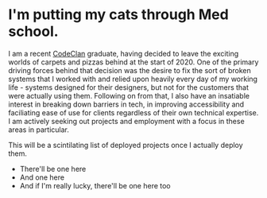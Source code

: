 # I'm putting my cats through Med school.

I am a recent [CodeClan](https://codeclan.com/) graduate, having decided to leave the exciting worlds of carpets and pizzas behind at the start of 2020. One of the primary driving forces behind that decision was the desire to fix the sort of broken systems that I worked with and relied upon heavily every day of my working life - systems designed for their designers, but not for the customers that were actually using them. Following on from that, I also have an insatiable interest in breaking down barriers in tech, in improving accessibility and faciliating ease of use for clients regardless of their own technical expertise. I am actively seeking out projects and employment with a focus in these areas in particular.









This will be a scintilating list of deployed projects once I actually deploy them.

- There'll be one here
- And one here
- And if I'm really lucky, there'll be one here too
